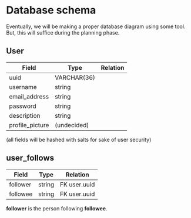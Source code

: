 # Database schema
Eventually, we will be making a proper database diagram using some tool. But, this will suffice during the planning phase. 

## User 

| Field| Type | Relation
|----|---------- |-
| uuid | VARCHAR(36)
| username | string 
| email_address | string 
| password | string 
| description | string 
| profile_picture | (undecided)

(all fields will be hashed with salts for sake of user security)

## user_follows

| Field | Type | Relation
| -|-|-
| follower | string | FK user.uuid
| followee | string | FK user.uuid

**follower** is the person following **followee**.
